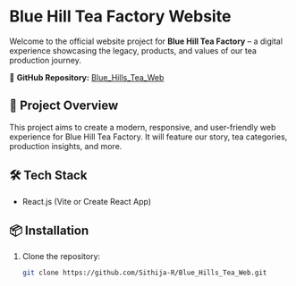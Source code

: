 # Blue Hill Tea Factory Website

Welcome to the official website project for **Blue Hill Tea Factory** – a digital experience showcasing the legacy, products, and values of our tea production journey.

🔗 **GitHub Repository:** [Blue_Hills_Tea_Web](https://github.com/Sithija-R/Blue_Hills_Tea_Web)

## 🚀 Project Overview

This project aims to create a modern, responsive, and user-friendly web experience for Blue Hill Tea Factory. It will feature our story, tea categories, production insights, and more.

## 🛠 Tech Stack

- React.js (Vite or Create React App)

## 📦 Installation

1. Clone the repository:
   ```bash
   git clone https://github.com/Sithija-R/Blue_Hills_Tea_Web.git
